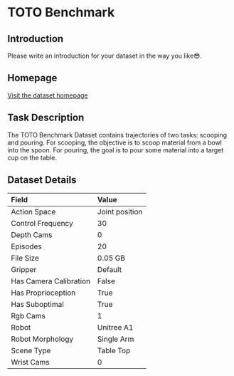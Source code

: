 # TOTO Benchmark


## Introduction

Please write an introduction for your dataset in the way you like:sunglasses:.


## Homepage

[Visit the dataset homepage](https://toto-benchmark.org/)


## Task Description

The TOTO Benchmark Dataset contains trajectories of two tasks: scooping and pouring. For scooping, the objective is to scoop material from a bowl into the spoon. For pouring, the goal is to pour some material into a target cup on the table.


## Dataset Details

| Field                            | Value                    |
|:---------------------------------|:-------------------------|
| Action Space                     | Joint position           |
| Control Frequency                     | 30           |
| Depth Cams                     | 0           |
| Episodes                     | 20           |
| File Size                     |  0.05 GB           |
| Gripper                     | Default           |
| Has Camera Calibration                     | False           |
| Has Proprioception                     | True           |
| Has Suboptimal                     | True           |
| Rgb Cams                     | 1           |
| Robot                     | Unitree A1           |
| Robot Morphology                     | Single Arm           |
| Scene Type                     | Table Top           |
| Wrist Cams                     | 0           |


